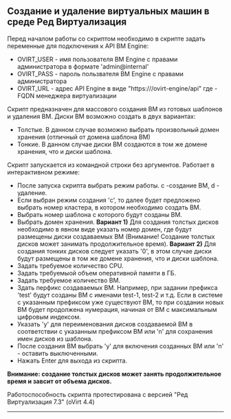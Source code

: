 ## Создание и удаление виртуальных машин в среде Ред Виртуализация

Перед началом работы со скриптом необходимо в скрипте задать переменные для подключения к API ВМ Engine:
* OVIRT_USER - имя пользователя ВМ Engine с правами администратора в формате 'admin@internal'
* OVIRT_PASS - пароль пользвателя ВМ Engine с правами администратора
* OVIRT_URL - адрес API Engine в виде "https://<hosted-engine>/ovirt-engine/api" где <hosted-engine> - FQDN менеджера виртуализации

Скрипт предназначен для массового создания ВМ из готовых шаблонов и удаления ВМ. 
Диски ВМ возможно создать в двух вариантах:  
* Толстые. В данном случае возможно выбрать произвольный домен хранения (отличный от домена шаблона ВМ)
* Тонкие. В данном случае диски ВМ создаются в том же домене хранения, что и диски шаблона.

Скрипт запускается из командной строки без аргументов. Работает в интерактивном режиме:
* После запуска скрипта выбрать режим работы. c -создание ВМ, d - удаление.
* Если выбран режим создания 'c', то далее будет предложено выбрать номер кластера, в котором необходимо создать ВМ.
* Выбрать номер шаблона с которого будут созданы ВМ.
* Выбрать домен хранения. **Вариант 1)** Для создания толстых дисков необходимо в явном виде указать номер домен, где будут размещены диски создаваемых ВМ (Внимание! Создание толстых дисков может занимать продолжительное время). **Вариант 2)** Для создания тонких дисков следует указать '0', в этом случае диски будут размещены в том же домене хранения, что и диски шаблона.
* Задать требуемое количество CPU.
* Задать требуемыой объем оперативной памяти в ГБ.
* Задать требуемое количество ВМ.
* Здать перфикс создаваемых ВМ. Например, при задании префикса 'test' будут созданы ВМ с именами test-1, test-2 и т.д. Если в системе с указанным префиксом уже существуют ВМ, то при создании новых ВМ будет продолжена нумерация, начиная от ВМ с максимальным цифровым индексом.
* Указать 'y' для переименования дисков создаваемой ВМ в соответствии с указанным префиксом ВМ или 'n' для сохранения имен дисков из шаблона.
* После создания ВМ выбрать 'y' для включения созданных ВМ или 'n' - оставить выключенными.
* Нажать Enter для выхода из скрипта.

**Внимание: создание толстых дисков может занять продолжительное время и завсит от объема дисков.**

Работоспособность скрипта протестирована с версией "Ред Виртуализация 7.3" (oVirt 4.4)

---
